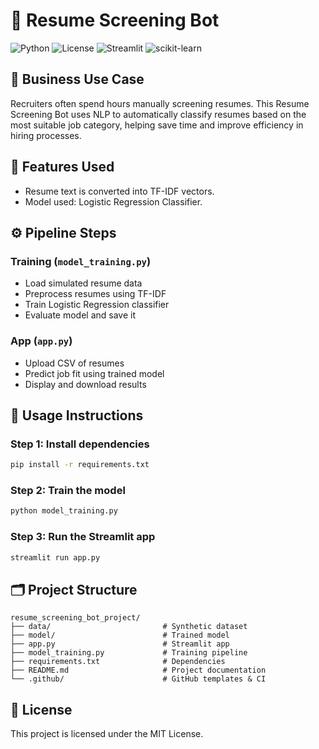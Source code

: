 # 🧠 Resume Screening Bot

![Python](https://img.shields.io/badge/Python-3.9%2B-blue)
![License](https://img.shields.io/badge/License-MIT-yellow.svg)
![Streamlit](https://img.shields.io/badge/Streamlit-1.22.0-red)
![scikit-learn](https://img.shields.io/badge/scikit--learn-1.2.2-orange)

## 📌 Business Use Case

Recruiters often spend hours manually screening resumes. This Resume Screening Bot uses NLP to automatically classify resumes based on the most suitable job category, helping save time and improve efficiency in hiring processes.

## 🧠 Features Used

- Resume text is converted into TF-IDF vectors.
- Model used: Logistic Regression Classifier.

## ⚙️ Pipeline Steps

### Training (`model_training.py`)
- Load simulated resume data
- Preprocess resumes using TF-IDF
- Train Logistic Regression classifier
- Evaluate model and save it

### App (`app.py`)
- Upload CSV of resumes
- Predict job fit using trained model
- Display and download results

## 🚀 Usage Instructions

### Step 1: Install dependencies
```bash
pip install -r requirements.txt
```

### Step 2: Train the model
```bash
python model_training.py
```

### Step 3: Run the Streamlit app
```bash
streamlit run app.py
```

## 🗂 Project Structure
```
resume_screening_bot_project/
├── data/                         # Synthetic dataset
├── model/                        # Trained model
├── app.py                        # Streamlit app
├── model_training.py             # Training pipeline
├── requirements.txt              # Dependencies
├── README.md                     # Project documentation
└── .github/                      # GitHub templates & CI
```

## 📄 License
This project is licensed under the MIT License.
